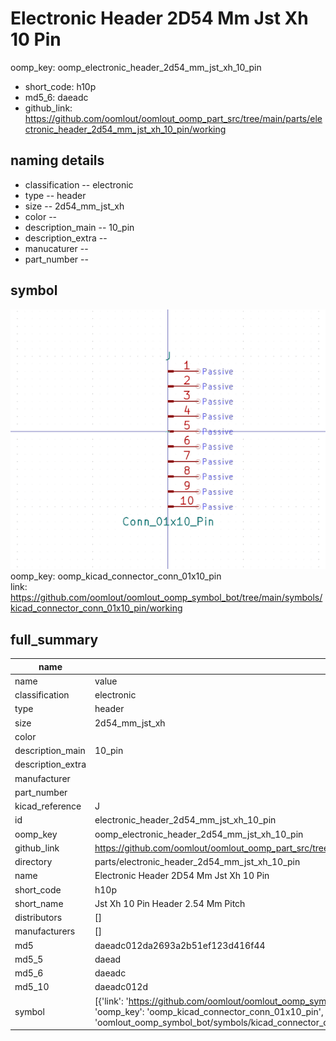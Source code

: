 # Electronic Header 2D54 Mm Jst Xh 10 Pin
oomp_key: oomp_electronic_header_2d54_mm_jst_xh_10_pin 

  
* short_code: h10p
* md5_6: daeadc  
* github_link: https://github.com/oomlout/oomlout_oomp_part_src/tree/main/parts/electronic_header_2d54_mm_jst_xh_10_pin/working  
## naming details
* classification -- electronic
* type -- header
* size -- 2d54_mm_jst_xh
* color -- 
* description_main -- 10_pin
* description_extra -- 
* manucaturer -- 
* part_number -- 



## symbol

![](symbol/0/working/working_600.png)  
oomp_key: oomp_kicad_connector_conn_01x10_pin  
link: https://github.com/oomlout/oomlout_oomp_symbol_bot/tree/main/symbols/kicad_connector_conn_01x10_pin/working  


## full_summary
| name | value | 
| --- | --- | 
| name | value | 
| classification | electronic | 
| type | header | 
| size | 2d54_mm_jst_xh | 
| color |  | 
| description_main | 10_pin | 
| description_extra |  | 
| manufacturer |  | 
| part_number |  | 
| kicad_reference | J | 
| id | electronic_header_2d54_mm_jst_xh_10_pin | 
| oomp_key | oomp_electronic_header_2d54_mm_jst_xh_10_pin | 
| github_link | https://github.com/oomlout/oomlout_oomp_part_src/tree/main/parts/electronic_header_2d54_mm_jst_xh_10_pin/working | 
| directory | parts/electronic_header_2d54_mm_jst_xh_10_pin | 
| name | Electronic Header 2D54 Mm Jst Xh 10 Pin | 
| short_code | h10p | 
| short_name | Jst Xh 10 Pin Header 2.54 Mm Pitch | 
| distributors | [] | 
| manufacturers | [] | 
| md5 | daeadc012da2693a2b51ef123d416f44 | 
| md5_5 | daead | 
| md5_6 | daeadc | 
| md5_10 | daeadc012d | 
| symbol | [{'link': 'https://github.com/oomlout/oomlout_oomp_symbol_bot/tree/main/symbols/kicad_connector_conn_01x10_pin', 'oomp_key': 'oomp_kicad_connector_conn_01x10_pin', 'directory': 'oomlout_oomp_symbol_bot/symbols/kicad_connector_conn_01x10_pin//working/working.kicad_sym'}] | 
